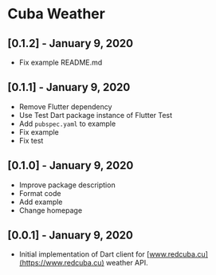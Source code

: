 # Cuba Weather

## [0.1.2] - January 9, 2020

* Fix example README.md

## [0.1.1] - January 9, 2020

* Remove Flutter dependency
* Use Test Dart package instance of Flutter Test
* Add `pubspec.yaml` to example
* Fix example
* Fix test

## [0.1.0] - January 9, 2020

* Improve package description
* Format code
* Add example
* Change homepage

## [0.0.1] - January 9, 2020

* Initial implementation of Dart client for [www.redcuba.cu](https://www.redcuba.cu) weather API.
